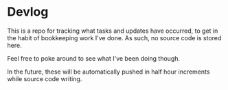 # Devlog
This is a repo for tracking what tasks and updates have occurred, to get in the habit of bookkeeping work I've done.
As such, no source code is stored here.

Feel free to poke around to see what I've been doing though.

In the future, these will be automatically pushed in half hour increments while source code writing.

